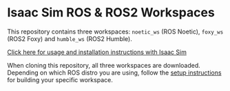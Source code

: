 # Isaac Sim ROS & ROS2 Workspaces

This repository contains three workspaces: `noetic_ws` (ROS Noetic), `foxy_ws` (ROS2 Foxy) and `humble_ws` (ROS2 Humble). 

[Click here for usage and installation instructions with Isaac Sim](https://docs.omniverse.nvidia.com/isaacsim/latest/installation/install_ros.html)

When cloning this repository, all three workspaces are downloaded. Depending on which ROS distro you are using, follow the [setup instructions](https://docs.omniverse.nvidia.com/isaacsim/latest/installation/install_ros.html#setting-up-workspaces) for building your specific workspace.